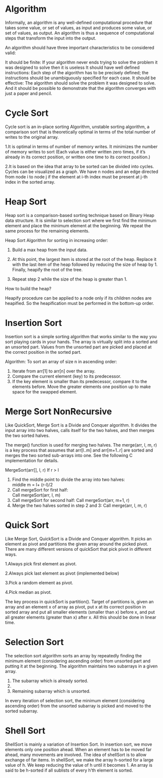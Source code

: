 # Algorithm

Informally, an algorithm is any well-defined computational procedure that takes some value, or set of values, as input and produces some value, or set of values, as output. An algorithm is thus a sequence of computational steps that transform the input into the output.

An algorithm should have three important characteristics to be considered valid:

It should be finite: If your algorithm never ends trying to solve the problem it was designed to solve then it is useless
It should have well defined instructions: Each step of the algorithm has to be precisely defined; the instructions should be unambiguously specified for each case.
It should be effective: The algorithm should solve the problem it was designed to solve. And it should be possible to demonstrate that the algorithm converges with just a paper and pencil.




# Cycle Sort

Cycle sort is an in-place sorting Algorithm, unstable sorting algorithm, a comparison sort that is theoretically optimal in terms of the total number of writes to the original array. 

1.It is optimal in terms of number of memory writes. It minimizes the number of memory writes to sort (Each value is either written zero times, if it’s already in its correct position, or written one time to its correct position.)

2.It is based on the idea that array to be sorted can be divided into cycles. Cycles can be visualized as a graph. We have n nodes and an edge directed from node i to node j if the element at i-th index must be present at j-th index in the sorted array. 




# Heap Sort

Heap sort is a comparison-based sorting technique based on Binary Heap data structure. It is similar to selection sort where we first find the minimum element and place the minimum element at the beginning. We repeat the same process for the remaining elements.

Heap Sort Algorithm for sorting in increasing order: 

1. Build a max heap from the input data. 

2. At this point, the largest item is stored at the root of the heap. Replace it with the last item of the heap followed by reducing the size of heap by 1. Finally, heapify the root of the tree. 

3. Repeat step 2 while the size of the heap is greater than 1.

How to build the heap? 

Heapify procedure can be applied to a node only if its children nodes are heapified. So the heapification must be performed in the bottom-up order.




# Insertion Sort

Insertion sort is a simple sorting algorithm that works similar to the way you sort playing cards in your hands. The array is virtually split into a sorted and an unsorted part. Values from the unsorted part are picked and placed at the correct position in the sorted part.

Algorithm:
To sort an array of size n in ascending order:

1. Iterate from arr[1] to arr[n] over the array.
2. Compare the current element (key) to its predecessor.
3. If the key element is smaller than its predecessor, compare it to the elements before. Move the greater elements one position up to make space for the swapped element.




# Merge Sort NonRecursive
  Like QuickSort, Merge Sort is a Divide and Conquer algorithm. It divides the input array into two halves, calls itself for the two halves, and then merges the two sorted halves.
  
  The merge() function is used for merging two halves. The merge(arr, l, m, r) is a key process that assumes that arr[l..m] and arr[m+1..r] are sorted and merges the two sorted sub-arrays into one. See the following C implementation for details.

MergeSort(arr[], l,  r)
If r > l 
1. Find the middle point to divide the array into two halves:  
             middle m = l+ (r-l)/2
2. Call mergeSort for first half:   
             Call mergeSort(arr, l, m)
3. Call mergeSort for second half:
             Call mergeSort(arr, m+1, r)
4. Merge the two halves sorted in step 2 and 3:
             Call merge(arr, l, m, r)




# Quick Sort

Like Merge Sort, QuickSort is a Divide and Conquer algorithm. It picks an element as pivot and partitions the given array around the picked pivot. There are many different versions of quickSort that pick pivot in different ways. 

1.Always pick first element as pivot.

2.Always pick last element as pivot (implemented below)

3.Pick a random element as pivot.

4.Pick median as pivot.

The key process in quickSort is partition(). Target of partitions is, given an array and an element x of array as pivot, put x at its correct position in sorted array and put all smaller elements (smaller than x) before x, and put all greater elements (greater than x) after x. All this should be done in linear time.




# Selection Sort

The selection sort algorithm sorts an array by repeatedly finding the minimum element (considering ascending order) from unsorted part and putting it at the beginning. The algorithm maintains two subarrays in a given array.

1. The subarray which is already sorted. 
2. 
3. Remaining subarray which is unsorted.

In every iteration of selection sort, the minimum element (considering ascending order) from the unsorted subarray is picked and moved to the sorted subarray. 




# Shell Sort

ShellSort is mainly a variation of Insertion Sort. In insertion sort, we move elements only one position ahead. When an element has to be moved far ahead, many movements are involved. The idea of shellSort is to allow exchange of far items. In shellSort, we make the array h-sorted for a large value of h. We keep reducing the value of h until it becomes 1. An array is said to be h-sorted if all sublists of every h’th element is sorted.


